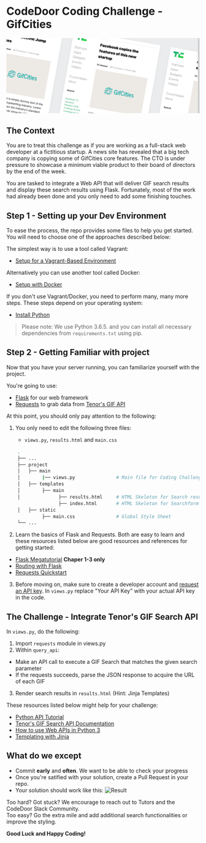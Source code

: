 # CodeDoor Coding Challenge - GifCities

![Hero](/static/header.png)
## The Context

You are to treat this challenge as if you are working as a full-stack web developer at a fictitious startup. A news site has revealed that a big tech company is copying some of GifCities core features. The CTO is under pressure to showcase a minimum viable product to their board of directors by the end of the week.

You are tasked to integrate a Web API that will deliver GIF search results and display these search results using Flask. 
Fortunately, most of the work had already been done and you only need to add some finishing touches.


## Step 1 - Setting up your Dev Environment

To ease the process, the repo provides some files to help you get started. You will need to choose one of the approaches described below:

The simplest way is to use a tool called Vagrant:

- [Setup for a Vagrant-Based Environment](/static/doc/setup-for-vagrant.md)

Alternatively you can use another tool called Docker: 

- [Setup with Docker](/static/doc/setup-for-docker.md)

If you don't use Vagrant/Docker, you need to perform many, many more steps. These steps depend on your operating system: 

- [Install Python](https://docs.python-guide.org/starting/installation/)

> Please note:  We use Python 3.6.5. and you can install all necessary dependencies from `requirements.txt` using pip.

## Step 2 - Getting Familiar with project

Now that you have your server running, you can familiarize yourself with the project.

You're going to use:

- [Flask](http://flask.pocoo.org/docs/1.0/) for our web framework
- [Requests](http://docs.python-requests.org/en/master/) to grab data from [Tenor's GIF API](https://tenor.com/gifapi)

At this point, you should only pay attention to the following:

1. You only need to edit the following three files: 

      * `views.py`, `results.html` and `main.css`
```sh
    .
    ├── ...
    ├── project                   
    │   ├── main              
    │        |── views.py               # Main file for Coding Challenge
    │   ├── templates            
    │        ├── main
    │              ├── results.html     # HTML Skeleton for Search results page 
                   ├── index.html       # HTML Skeleton for Searchform page
    │   ├── static
             ├── main.css               # Global Style Sheet
    └── ...
```
2. Learn the basics of Flask and Requests. Both are easy to learn and these resources listed below are good resources and references for getting started: 
  * [Flask Megatutorial](https://blog.miguelgrinberg.com/post/the-flask-mega-tutorial-part-i-hello-world) **Chaper 1-3 only**
  * [Routing with Flask](https://www.rithmschool.com/courses/flask-fundamentals/routing-with-flask)
  * [Requests Quickstart](http://docs.python-requests.org/en/master/user/quickstart/)

3. Before moving on, make sure to create a developer account and [request an API key](https://tenor.com/gifapi/documentation). 
   In `views.py` replace "Your API Key" with your actual API key in the code.

## The Challenge - Integrate Tenor's GIF Search API
In `views.py`, do the following:

1. Import `requests` module in views.py
2. Within `query_api`: 
  * Make an API call to execute a GIF Search that matches the given search parameter
  * If the requests succeeds, parse the JSON response to acquire the URL of each GIF

3. Render search results in `results.html` (Hint: Jinja Templates) 

These resources listed below might help for your challenge:
* [Python API Tutorial](https://www.dataquest.io/blog/python-api-tutorial/)
* [Tenor's GIF Search API Documentation](https://tenor.com/gifapi/documentation#quickstart-setup)
* [How to use Web APIs in Python 3](https://www.digitalocean.com/community/tutorials/how-to-use-web-apis-in-python-3)
* [Templating with Jinja](https://www.rithmschool.com/courses/flask-fundamentals/templating-with-jinja2)


## What do we except

* Commit **early** and **often**. We want to be able to check your progress
* Once you're satified with your solution, create a Pull Request in your repo.
* Your solution should work like this:
![Result](/static/results_example.gif)
    
 
Too hard? Got stuck? We encourage to reach out to Tutors and the CodeDoor Slack Community.  
Too easy? Go the extra mile and add additional search functionalities or improve the styling.

**Good Luck and Happy Coding!**
